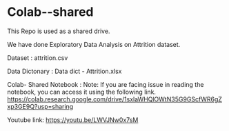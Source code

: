 # Colab--shared

This Repo is used as a shared drive.

We have done Exploratory Data Analysis on Attrition dataset.

Dataset : attrition.csv

Data Dictonary : Data dict  - Attrition.xlsx

Colab- Shared Notebook :
Note: If you are facing issue in reading the notebook, you can access it using the following link.
https://colab.research.google.com/drive/1sxlaWHQlOWtN35G9GScfWR6gZxp3GE9Q?usp=sharing

Youtube link: https://youtu.be/LWVJNw0x7sM
